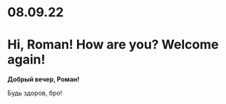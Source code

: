 # 08.09.22

Hi, Roman! How are you?
Welcome again!
=======
**Добрый вечер, Роман!**

Будь здоров, бро!